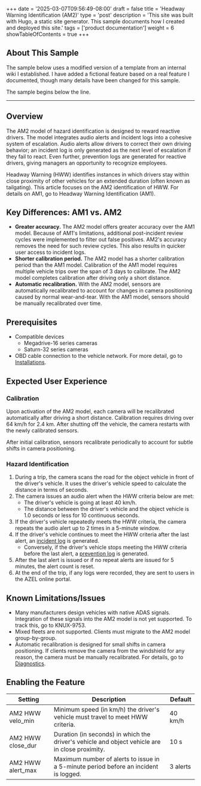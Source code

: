 +++
date = '2025-03-07T09:56:49-08:00'
draft = false
title = 'Headway Warning Identification (AM2)'
type = 'post'
description = 'This site was built with Hugo, a static site generator. This sample documents how I created and deployed this site.'
tags = ['product documentation']
weight = 6
showTableOfContents = true
+++

## About This Sample

The sample below uses a modified version of a template from an internal wiki I established. I have added a fictional feature based on a real feature I documented, though many details have been changed for this sample.

The sample begins below the line.

---

## Overview

The AM2 model of hazard identification is designed to reward reactive drivers. The model integrates audio alerts and incident logs into a cohesive system of escalation. Audio alerts allow drivers to correct their own driving behavior; an incident log is only generated as the next level of escalation if they fail to react. Even further, prevention logs are generated for reactive drivers, giving managers an opportunity to recognize employees.

Headway Warning (HWW) identifies instances in which drivers stay within close proximity of other vehicles for an extended duration (often known as tailgating). This article focuses on the AM2 identification of HWW. For details on AM1, go to Headway Warning Identification (AM1).

## Key Differences: AM1 vs. AM2

- **Greater accuracy.** The AM2 model offers greater accuracy over the AM1 model. Because of AM1's limitations, additional post-incident review cycles were implemented to filter out false positives. AM2's accuracy removes the need for such review cycles. This also results in quicker user access to incident logs.
- **Shorter calibration period.** The AM2 model has a shorter calibration period than the AM1 model. Calibration of the AM1 model requires multiple vehicle trips over the span of 3 days to calibrate. The AM2 model completes calibration after driving only a short distance.
- **Automatic recalibration.** With the AM2 model, sensors are automatically recalibrated to account for changes in camera positioning caused by normal wear-and-tear. With the AM1 model, sensors should be manually recalibrated over time.

## Prerequisites

- Compatible devices
	- Megadrive-16 series cameras
	- Saturn-32 series cameras
- OBD cable connection to the vehicle network. For more detail, go to [Installations](/#).

## Expected User Experience

### Calibration

Upon activation of the AM2 model, each camera will be recalibrated automatically after driving a short distance. Calibration requires driving over 64 km/h for 2.4 km. After shutting off the vehicle, the camera restarts with the newly calibrated sensors.

After initial calibration, sensors recalibrate periodically to account for subtle shifts in camera positioning.

### Hazard Identification

1. During a trip, the camera scans the road for the object vehicle in front of the driver's vehicle. It uses the driver's vehicle speed to calculate the distance in terms of seconds.
2. The camera issues an audio alert when the HWW criteria below are met:
	- The driver's vehicle is going at least 40 km/h.
	- The distance between the driver's vehicle and the object vehicle is 1.0 seconds or less for 10 continuous seconds.
3. If the driver's vehicle repeatedly meets the HWW criteria, the camera repeats the audio alert up to 2 times in a 5-minute window.
4. If the driver's vehicle continues to meet the HWW criteria after the last alert, an [incident log](/# "timeline of incident progression from first alert") is generated.
	- Conversely, if the driver's vehicle stops meeting the HWW criteria before the last alert, a [prevention log](/# "timeline of incident progression and resolution") is generated.
5. After the last alert is issued or if no repeat alerts are issued for 5 minutes, the alert count is reset.
6. At the end of the trip, if any logs were recorded, they are sent to users in the AZEL online portal.

## Known Limitations/Issues

- Many manufacturers design vehicles with native ADAS signals. Integration of these signals into the AM2 model is not yet supported. To track this, go to KNUX-9753.
- Mixed fleets are not supported. Clients must migrate to the AM2 model group-by-group.
- Automatic recalibration is designed for small shifts in camera positioning. If clients remove the camera from the windshield for any reason, the camera must be manually recalibrated. For details, go to [Diagnostics](/#).

## Enabling the Feature

| Setting           | Description                                                                                    | Default          |
|-------------------|------------------------------------------------------------------------------------------------|------------------|
| AM2 HWW velo_min  | Minimum speed (in km/h) the driver's vehicle must travel to meet HWW criteria.                 | 40 km/h |
| AM2 HWW close_dur | Duration (in seconds) in which the driver's vehicle and object vehicle are in close proximity. | 10 s    |
| AM2 HWW alert_max | Maximum number of alerts to issue in a 5-minute period before an incident is logged.           | 3 alerts      |